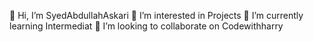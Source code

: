👋 Hi, I’m SyedAbdullahAskari
👀 I’m interested in Projects
🌱 I’m currently learning Intermediat
💞️ I’m looking to collaborate on Codewithharry
